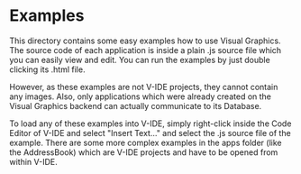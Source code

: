 Examples
========

This directory contains some easy examples how to use Visual Graphics. The source code of each application is inside a plain .js source file which you can easily view and edit. You can run the examples by just double clicking its .html file.

However, as these examples are not V-IDE projects, they cannot contain any images. Also, only applications which were already created on the Visual Graphics backend can actually communicate to its Database.

To load any of these examples into V-IDE, simply right-click inside the Code Editor of V-IDE and select "Insert Text..." and select the .js source file of the example.
There are some more complex examples in the apps folder (like the AddressBook) which are V-IDE projects and have to be opened from within V-IDE.